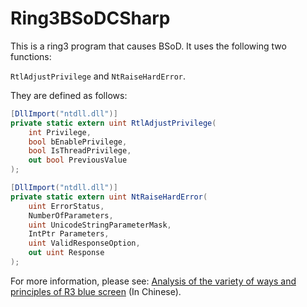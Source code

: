 # Ring3BSoDCSharp
This is a ring3 program that causes BSoD.
It uses the following two functions: 

`RtlAdjustPrivilege` and `NtRaiseHardError`.

They are defined as follows:
```csharp
[DllImport("ntdll.dll")]
private static extern uint RtlAdjustPrivilege(
    int Privilege,
    bool bEnablePrivilege,
    bool IsThreadPrivilege,
    out bool PreviousValue
);
```
```csharp
[DllImport("ntdll.dll")]
private static extern uint NtRaiseHardError(
    uint ErrorStatus,
    NumberOfParameters,
    uint UnicodeStringParameterMask,
    IntPtr Parameters,
    uint ValidResponseOption,
    out uint Response
);
```
For more information, please see: [Analysis of the variety of ways and principles of R3 blue screen](https://www.anquanke.com/post/id/254815#:~:text=%C2%A0-,0x02%20Ring3%E8%93%9D%E5%B1%8F%E7%9A%84%E6%96%B9%E5%BC%8F,-%E7%AE%80%E5%8D%95%E7%9A%84%E5%8F%AF%E4%BB%A5 "Analysis of the variety of ways and principles of R3 blue screen") (In Chinese).
